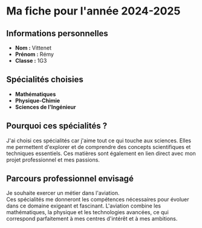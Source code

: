 # Ma fiche pour l'année 2024-2025

## Informations personnelles
- **Nom :** Vittenet  
- **Prénom :** Rémy  
- **Classe :** 1G3  

## Spécialités choisies
- **Mathématiques**  
- **Physique-Chimie**  
- **Sciences de l'Ingénieur**  

## Pourquoi ces spécialités ?
J'ai choisi ces spécialités car j'aime tout ce qui touche aux sciences. Elles me permettent d'explorer et de comprendre des concepts scientifiques et techniques essentiels. Ces matières sont également en lien direct avec mon projet professionnel et mes passions.

## Parcours professionnel envisagé
Je souhaite exercer un métier dans l'aviation.  
Ces spécialités me donneront les compétences nécessaires pour évoluer dans ce domaine exigeant et fascinant. L'aviation combine les mathématiques, la physique et les technologies avancées, ce qui correspond parfaitement à mes centres d'intérêt et à mes ambitions.
